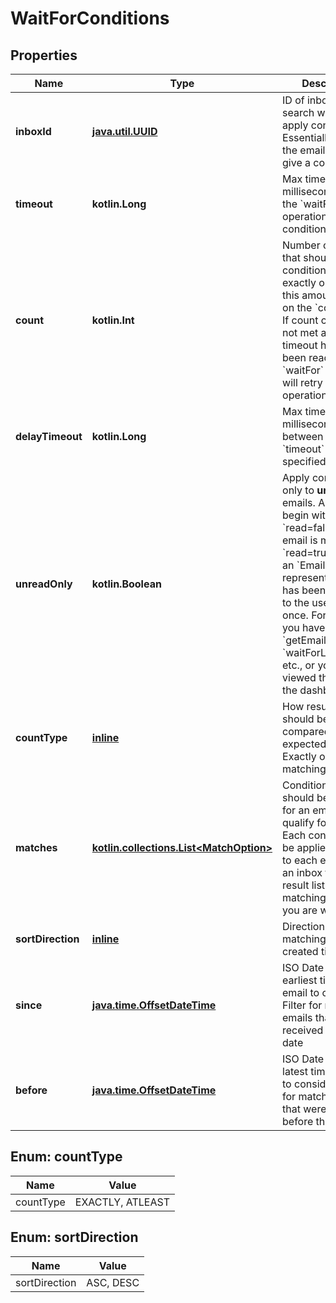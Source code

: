 
# WaitForConditions

## Properties
Name | Type | Description | Notes
------------ | ------------- | ------------- | -------------
**inboxId** | [**java.util.UUID**](java.util.UUID) | ID of inbox to search within and apply conditions to. Essentially filtering the emails found to give a count. | 
**timeout** | **kotlin.Long** | Max time in milliseconds to retry the &#x60;waitFor&#x60; operation until conditions are met. | 
**count** | **kotlin.Int** | Number of results that should match conditions. Either exactly or at least this amount based on the &#x60;countType&#x60;. If count condition is not met and the timeout has not been reached the &#x60;waitFor&#x60; method will retry the operation. |  [optional]
**delayTimeout** | **kotlin.Long** | Max time in milliseconds to wait between retries if a &#x60;timeout&#x60; is specified. |  [optional]
**unreadOnly** | **kotlin.Boolean** | Apply conditions only to **unread** emails. All emails begin with &#x60;read&#x3D;false&#x60;. An email is marked &#x60;read&#x3D;true&#x60; when an &#x60;EmailDto&#x60; representation of it has been returned to the user at least once. For example you have called &#x60;getEmail&#x60; or &#x60;waitForLatestEmail&#x60; etc., or you have viewed the email in the dashboard. |  [optional]
**countType** | [**inline**](#CountTypeEnum) | How result size should be compared with the expected size. Exactly or at-least matching result? |  [optional]
**matches** | [**kotlin.collections.List&lt;MatchOption&gt;**](MatchOption) | Conditions that should be matched for an email to qualify for results. Each condition will be applied in order to each email within an inbox to filter a result list of matching emails you are waiting for. |  [optional]
**sortDirection** | [**inline**](#SortDirectionEnum) | Direction to sort matching emails by created time |  [optional]
**since** | [**java.time.OffsetDateTime**](java.time.OffsetDateTime) | ISO Date Time earliest time of email to consider. Filter for matching emails that were received after this date |  [optional]
**before** | [**java.time.OffsetDateTime**](java.time.OffsetDateTime) | ISO Date Time latest time of email to consider. Filter for matching emails that were received before this date |  [optional]


<a name="CountTypeEnum"></a>
## Enum: countType
Name | Value
---- | -----
countType | EXACTLY, ATLEAST


<a name="SortDirectionEnum"></a>
## Enum: sortDirection
Name | Value
---- | -----
sortDirection | ASC, DESC




